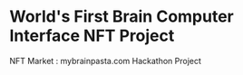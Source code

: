 # World's First Brain Computer Interface NFT Project
NFT Market : mybrainpasta.com
Hackathon Project 


